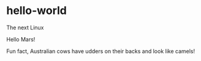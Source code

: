 # hello-world
The next Linux

Hello Mars!

Fun fact, Australian cows have udders on their backs and look like camels!
